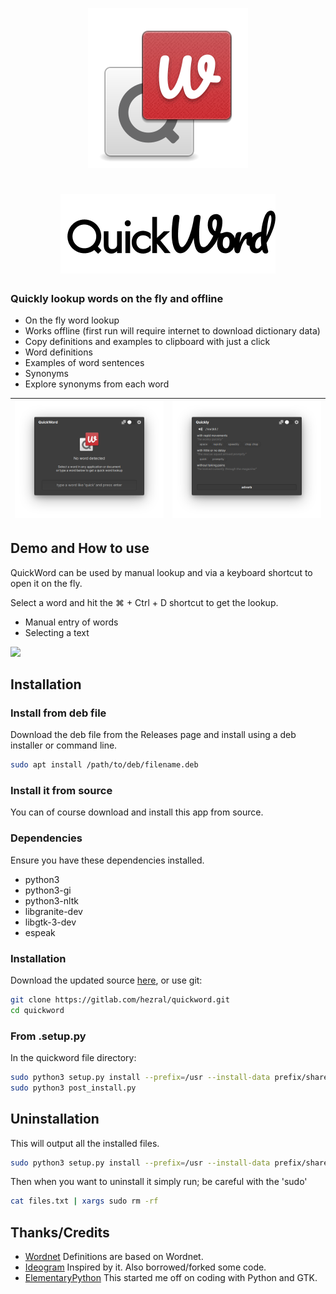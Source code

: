 <div align="center">

![icon](data/icons/com.github.hezral.quickword.svg)

# ![logo_type](data/logo_type.png?raw=true)
</div>

### Quickly lookup words on the fly and offline
* On the fly word lookup
* Works offline (first run will require internet to download dictionary data)
* Copy definitions and examples to clipboard with just a click
* Word definitions
* Examples of word sentences
* Synonyms
* Explore synonyms from each word

| ![Screenshot](data/screenshot-01.png?raw=true) | ![Screenshot](data/screenshot-02.png?raw=true) |
|------------------------------------------|-----------------------------------------|

## Demo and How to use
QuickWord can be used by manual lookup and via a keyboard shortcut to open it on the fly. 

Select a word and hit the ⌘ + Ctrl + D shortcut to get the lookup.  
* Manual entry of words
* Selecting a text

![](data/demo.gif)

## Installation

### Install from deb file
Download the deb file from the Releases page and install using a deb installer or command line. 
```bash
sudo apt install /path/to/deb/filename.deb
```

### Install it from source
You can of course download and install this app from source.

### Dependencies
Ensure you have these dependencies installed. 

* python3
* python3-gi
* python3-nltk
* libgranite-dev
* libgtk-3-dev
* espeak

### Installation
Download the updated source [here](https://gitlab.com/hezral/quickword/archive/master.zip), or use git:
```bash
git clone https://gitlab.com/hezral/quickword.git
cd quickword
```

### From .setup.py
In the quickword file directory:
```bash
sudo python3 setup.py install --prefix=/usr --install-data prefix/share --install-purelib prefix/share
sudo python3 post_install.py
```

## Uninstallation
This will output all the installed files.
```bash
sudo python3 setup.py install --prefix=/usr --install-data prefix/share --record files.txt
```
Then when you want to uninstall it simply run; be careful with the 'sudo'
```bash
cat files.txt | xargs sudo rm -rf
```

## Thanks/Credits
- [Wordnet](http://wordnetweb.princeton.edu/perl/webwn) Definitions are based on Wordnet.
- [Ideogram](https://appcenter.elementary.io/com.github.cassidyjames.ideogram/) Inspired by it. Also borrowed/forked some code.
- [ElementaryPython](https://github.com/mirkobrombin/ElementaryPython) This started me off on coding with Python and GTK. 